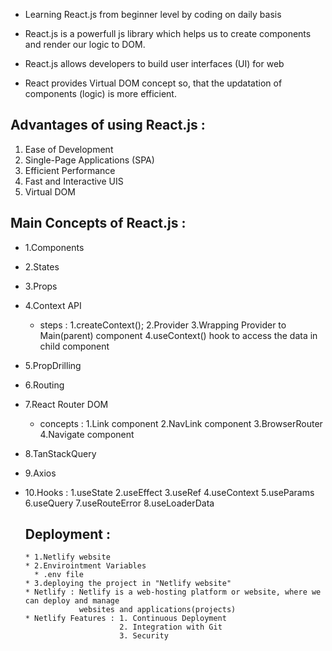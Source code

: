  * Learning React.js from beginner level by coding on daily basis

 * React.js is a powerfull js library which helps us to create components and render our logic to DOM. 

 * React.js allows developers to build user interfaces (UI) for web

 * React provides Virtual DOM concept so, that the updatation of components (logic) is more efficient.
  
  ## Advantages of using React.js :
  1. Ease of Development
  2. Single-Page Applications (SPA)
  3. Efficient Performance
  4. Fast and Interactive UIS
  5. Virtual DOM

 ## Main Concepts of React.js :
* 1.Components
* 2.States
* 3.Props 
* 4.Context API
  * steps : 1.createContext();
           2.Provider
           3.Wrapping Provider to Main(parent) component
           4.useContext() hook to access the data in child component
* 5.PropDrilling
* 6.Routing
* 7.React Router DOM
   * concepts : 1.Link component
                2.NavLink component
                3.BrowserRouter
                4.Navigate component

* 8.TanStackQuery
* 9.Axios
* 10.Hooks : 
   1.useState
   2.useEffect
   3.useRef
   4.useContext
   5.useParams
   6.useQuery
   7.useRouteError
   8.useLoaderData

   ## Deployment :
      * 1.Netlify website
      * 2.Envirointment Variables
        * .env file
      * 3.deploying the project in "Netlify website"
      * Netlify : Netlify is a web-hosting platform or website, where we can deploy and manage
                  websites and applications(projects)
      * Netlify Features : 1. Continuous Deployment
                           2. Integration with Git 
                           3. Security

   
